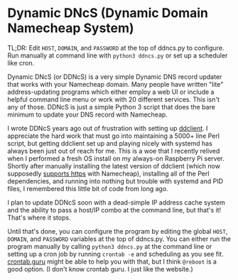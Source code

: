 # Dynamic DNcS (Dynamic Domain Namecheap System)
TL;DR: Edit `HOST`, `DOMAIN`, and `PASSWORD` at the top of ddncs.py to
configure. Run manually at command line with `python3 ddncs.py` or set up a
scheduler like cron.

Dynamic DNcS (or DDNcS) is a very simple Dynamic DNS record updater that works
with your Namecheap domain. Many people have written "lite" address-updating
programs which either employ a web UI or include a helpful command line menu or
work with 20 different services. This isn't any of those. DDNcS is just a
simple Python 3 script that does the bare minimum to update your DNS record
with Namecheap.

I wrote DDNcS years ago out of frustration with setting up
[ddclient](https://github.com/ddclient/ddclient). I appreciate the hard work
that must go into maintaining a 5000+ line Perl script, but getting ddclient
set up and playing nicely with systemd has always been just out of reach for
me. This is a woe that I recently relived when I performed a fresh OS install
on my always-on Raspberry Pi server. Shortly after manually installing the
latest version of ddclient (which now supposedly
[supports https](https://github.com/ddclient/ddclient/blob/master/ChangeLog)
with Namecheap), installing all of the Perl dependencies, and running into
nothing but trouble with systemd and PID files, I remembered this little
bit of code from long ago.

I plan to update DDNcS soon with a dead-simple IP address cache system and the
ability to pass a host/IP combo at the command line, but that's it! That's
where it stops.

Until that's done, you can configure the program by editing the global `HOST`,
`DOMAIN`, and `PASSWORD` variables at the top of ddncs.py. You can either run
the program manually by calling `python3 ddncs.py` at the command line or
setting up a cron job by running `crontab -e` and scheduling as you see fit.
[crontab.guru](https://crontab.guru/) might be able to help you with that, but
I think `@reboot` is a good option. (I don't know crontab guru. I just like the
website.)
